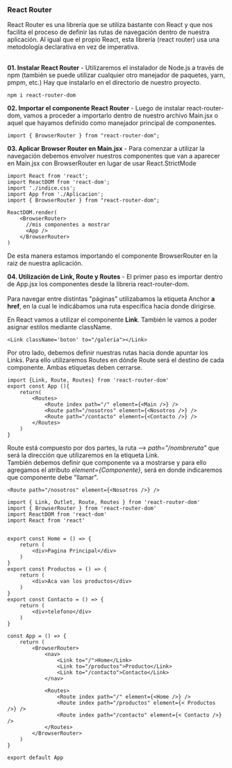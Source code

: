 <h3>React Router</h3>
<p>
    React Router es una librería que se utiliza bastante con React y que nos facilita el proceso de definir las rutas de navegación dentro de nuestra aplicación. Al igual que el propio React, esta librería (react router) usa una metodología declarativa en vez de imperativa.
</p>
<br><b>01. Instalar React Router</b> - Utilizaremos el instalador de Node.js a través de npm (también se puede utilizar cualquier otro manejador de paquetes, yarn, pmpm, etc.) Hay que instalarlo en el directorio de nuestro proyecto.

````JSX
npm i react-router-dom
````
<p><b>02. Importar el componente React Router</b> - Luego de instalar react-router-dom, vamos a proceder a importarlo dentro de nuestro archivo Main.jsx o aquel que hayamos definido como manejador principal de componentes.</p>

````JSX
import { BrowserRouter } from "react-router-dom";
````
<p><b>03. Aplicar Browser Router en Main.jsx</b> - Para comenzar a utilizar la navegación debemos envolver nuestros componentes que van a aparecer en Main.jsx con BrowserRouter en lugar de usar React.StrictMode</p>


````JSX
import React from 'react';
import ReactDOM from 'react-dom';
import './indice.css';
import App from './Aplicacion';
import { BrowserRouter } from "react-router-dom";

ReactDOM.render(
    <BrowserRouter>
      //mis componentes a mostrar
      <App />
    </BrowserRouter>
)
````
<p>De esta manera estamos importando el componente BrowserRouter en la raiz de nuestra aplicación.</p>
<p><b>04. Utilización de Link, Route y Routes</b> - El primer paso es importar dentro de App.jsx los componentes desde la libreria react-router-dom.<br>
<br>Para navegar entre distintas "páginas" utilizabamos la etiqueta Anchor <b> a href</b>, en la cual le indicábamos una ruta específica hacia donde dirigirse. <p>En React vamos a utilizar el componente <b>Link</b>.
También le vamos a poder asignar estilos mediante className.</p></p>

````JSX
<Link className='boton' to="/galeria"></Link>
````

<p>Por otro lado, debemos definir nuestras rutas hacia donde apuntar los Links. Para ello utilizaremos Routes en dónde Route será el destino de cada componente. Ambas etiquetas deben cerrarse.
</p>

````JSX
import {Link, Route, Routes} from 'react-router-dom'
export const App (){
    return(
        <Routes>
            <Route index path="/" element={<Main />} />
            <Route path="/nosotros" element={<Nosotros />} />
            <Route path="/contacto" element={<Contacto />} />
        </Routes>
    )
}
````
<p>
    Route está compuesto por dos partes, la ruta --> <i>path="/nombreruta"</i> que será la dirección que utilizaremos en la etiqueta Link.<br>
También debemos definir que componente va a mostrarse y para ello agregamos el atributo <i>element={Componente}</i>, será en donde indicaremos que componente debe "llamar".
</p>

````JSX
<Route path="/nosotros" element={<Nosotros />} />
````


````JSX
import { Link, Outlet, Route, Routes } from 'react-router-dom'
import { BrowserRouter } from 'react-router-dom'
import ReactDOM from 'react-dom'
import React from 'react'


export const Home = () => {
    return (
        <div>Pagina Principal</div>
    )
}
export const Productos = () => {
    return (
        <div>Aca van los productos</div>
    )
}
export const Contacto = () => {
    return (
        <div>telefono</div>
    )
}

const App = () => {
    return (
        <BrowserRouter>
            <nav>
                <Link to="/">Home</Link>
                <Link to="/productos">Producto</Link>
                <Link to="/contacto">Contacto</Link>
            </nav>

            <Routes>
                <Route index path="/" element={<Home />} />
                <Route index path="/productos" element={< Productos />} />
                <Route index path="/contacto" element={< Contacto />} />
            </Routes>
        </BrowserRouter>
    )
}

export default App

````
